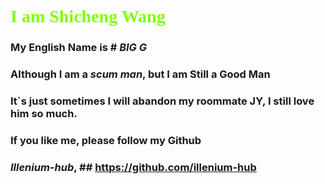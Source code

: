# <font color=#7FFF00 face="TIMES NEW ROMAN">I am Shicheng Wang</font> 
### My English Name is # ***BIG G***  
### Although I am a ***scum man***, but I am Still a Good Man  
### It`s just sometimes I will abandon my roommate JY, I still love him so much.
### If you like me, please follow my Github 
###  ***Illenium-hub***, ## https://github.com/illenium-hub
